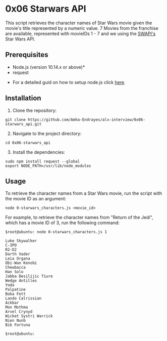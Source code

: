 # 0x06 Starwars API

This script retrieves the character names of Star Wars movie given the movie's title represented by a numeric value.
7 Movies from the franchise are available, represented with movieIDs 1 - 7 and we using the [SWAPI's](https://swapi-api.alx-tools.com/) Star Wars API.

## Prerequisites

- Node.js (version 10.14.x or above)* 
- request

* For a detailed guid on how to setup node.js click [here](https://www.pluralsight.com/guides/getting-started-with-nodejs).

## Installation

1. Clone the repository:
```
git clone https://github.com/Amha-Endrayes/alx-interview/0x06-starwars_api.git
```
  
2. Navigate to the project directory:
```
cd 0x06-starwars_api
```
3. Install the dependencies:
```
sudo npm install request --global
export NODE_PATH=/usr/lib/node_modules
```

## Usage

To retrieve the character names from a Star Wars movie, run the script with the movie ID as an argument:
```
node 0-starwars_characters.js <movie_id>
```

For example, to retrieve the character names from "Return of the Jedi", which has a movie ID of 3, run the following command:
```
$root@ubuntu: node 0-starwars_characters.js 1

Luke Skywalker
C-3PO
R2-D2
Darth Vader
Leia Organa
Obi-Wan Kenobi
Chewbacca
Han Solo
Jabba Desilijic Tiure
Wedge Antilles
Yoda
Palpatine
Boba Fett
Lando Calrissian
Ackbar
Mon Mothma
Arvel Crynyd
Wicket Systri Warrick
Nien Nunb
Bib Fortuna

$root@ubuntu:
```
